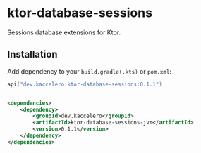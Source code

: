 # ktor-database-sessions

Sessions database extensions for Ktor.

## Installation

Add dependency to your `build.gradle(.kts)` or `pom.xml`:

```kotlin
api("dev.kaccelero:ktor-database-sessions:0.1.1")
```

```xml

<dependencies>
    <dependency>
        <groupId>dev.kaccelero</groupId>
        <artifactId>ktor-database-sessions-jvm</artifactId>
        <version>0.1.1</version>
    </dependency>
</dependencies>
```
